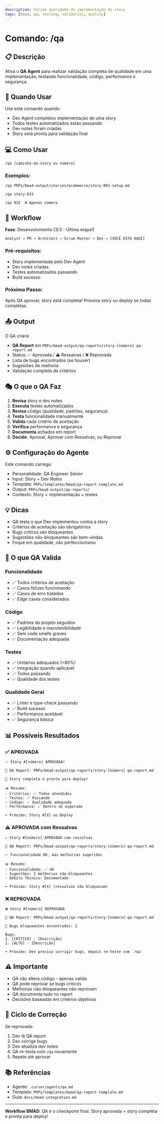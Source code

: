 ```yaml
---
description: Valida qualidade de implementação de story
tags: [bmad, qa, testing, validation, quality]
---
```


# Comando: /qa

## 📋 Descrição

Ativa o **QA Agent** para realizar validação completa de qualidade em uma implementação, testando funcionalidade, código, performance e segurança.

## 🎯 Quando Usar

Use este comando quando:
- Dev Agent completou implementação de uma story
- Todos testes automatizados estão passando
- Dev notes foram criadas
- Story está pronta para validação final

## 💻 Como Usar

```
/qa [caminho-da-story ou número]
```

### Exemplos:

```
/qa PRPs/bmad-output/stories/ecommerce/story-001-setup.md

/qa story-015

/qa 015  # Apenas número
```

## 🔄 Workflow

**Fase**: Desenvolvimento (3/3 - Última etapa!)

```
Analyst → PM → Architect → Scrum Master → Dev → [VOCÊ ESTÁ AQUI]
```

### Pré-requisitos:
- Story implementada pelo Dev Agent
- Dev notes criadas
- Testes automatizados passando
- Build sucesso

### Próximo Passo:
Após QA aprovar, story está completa! Próxima story ou deploy se todas completas.

## 📤 Output

O QA criará:
- **QA Report** em `PRPs/bmad-output/qa-reports/story-[número]-qa-report.md`
- Status: ✅ Aprovada / ⚠️ Ressalvas / ❌ Reprovada
- Lista de bugs encontrados (se houver)
- Sugestões de melhoria
- Validação completa de critérios

## 🎭 O que o QA Faz

1. **Revisa** story e dev notes
2. **Executa** testes automatizados
3. **Revisa** código (qualidade, padrões, segurança)
4. **Testa** funcionalidade manualmente
5. **Valida** cada critério de aceitação
6. **Verifica** performance e segurança
7. **Documenta** achados em report
8. **Decide**: Aprovar, Aprovar com Ressalvas, ou Reprovar

## ⚙️ Configuração do Agente

Este comando carrega:
- Personalidade: QA Engineer Senior
- Input: Story + Dev Notes
- Template: `PRPs/templates/bmad/qa-report-template.md`
- Output: `PRPs/bmad-output/qa-reports/`
- Contexto: Story + implementação + testes

## 💡 Dicas

- QA testa o que Dev implementou contra a story
- Critérios de aceitação são obrigatórios
- Bugs críticos são bloqueantes
- Sugestões não-bloqueantes são bem-vindas
- Foque em qualidade, não perfeccionismo

## 🎯 O que QA Valida

### Funcionalidade
- ✅ Todos critérios de aceitação
- ✅ Casos felizes funcionando
- ✅ Casos de erro tratados
- ✅ Edge cases considerados

### Código
- ✅ Padrões do projeto seguidos
- ✅ Legibilidade e manutenibilidade
- ✅ Sem code smells graves
- ✅ Documentação adequada

### Testes
- ✅ Unitários adequados (>80%)
- ✅ Integração quando aplicável
- ✅ Todos passando
- ✅ Qualidade dos testes

### Qualidade Geral
- ✅ Linter e type-check passando
- ✅ Build sucesso
- ✅ Performance aceitável
- ✅ Segurança básica

## 📊 Possíveis Resultados

### ✅ APROVADA
```
✅ Story #[número] APROVADA!

📄 QA Report: PRPs/bmad-output/qa-reports/story-[número]-qa-report.md

🎉 Story completa e pronta para deploy!

📊 Resumo:
- Critérios: ✅ Todos atendidos
- Testes: ✅ Passando
- Código: ✅ Qualidade adequada
- Performance: ✅ Dentro do esperado

➡️ Próximo: Story #[X] ou Deploy
```

### ⚠️ APROVADA com Ressalvas
```
⚠️ Story #[número] APROVADA com ressalvas

📄 QA Report: PRPs/bmad-output/qa-reports/story-[número]-qa-report.md

✅ Funcionalidade OK, mas melhorias sugeridas

📊 Resumo:
- Funcionalidade: ✅ OK
- Sugestões: 3 melhorias não-bloqueantes
- Débito Técnico: Documentado

➡️ Próximo: Story #[X] (ressalvas não bloqueiam)
```

### ❌ REPROVADA
```
❌ Story #[número] REPROVADA

📄 QA Report: PRPs/bmad-output/qa-reports/story-[número]-qa-report.md

🐛 Bugs bloqueantes encontrados: 2

Bugs:
1. [CRÍTICO] - [Descrição]
2. [ALTO] - [Descrição]

➡️ Próximo: Dev precisa corrigir bugs, depois re-teste com `/qa`
```

## ⚠️ Importante

- QA não altera código - apenas valida
- QA pode reprovar se bugs críticos
- Melhorias não-bloqueantes não reprovam
- QA documenta tudo no report
- Decisões baseadas em critérios objetivos

## 🔄 Ciclo de Correção

Se reprovada:
1. Dev lê QA report
2. Dev corrige bugs
3. Dev atualiza dev notes
4. QA re-testa com `/qa` novamente
5. Repete até aprovar

## 📚 Referências

- Agente: `.cursor/agents/qa.md`
- Template: `PRPs/templates/bmad/qa-report-template.md`
- Guia: `docs/bmad-integration.md`

---

**Workflow BMAD**: QA é o checkpoint final. Story aprovada = story completa e pronta para deploy!

